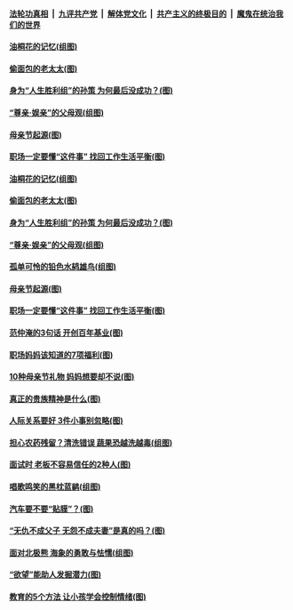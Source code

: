 ####  [法轮功真相](../../../../basic/blob/master/README.md?t=05111231) &nbsp;|&nbsp; [九评共产党](../../../../9ping.md/blob/master/README.md?t=05111231) &nbsp;|&nbsp; [解体党文化](../../../../jtdwh.md/blob/master/README.md?t=05111231)  &nbsp;|&nbsp; [共产主义的终极目的](../../../../gczydzjmd.md/blob/master/README.md?t=05111231) &nbsp;|&nbsp; [魔鬼在统治我们的世界](../../../../mgztzwmdsj.md/blob/master/README.md?t=05111231) 

#### [油桐花的记忆(组图)](../pages/p8/932636.md?t=05111231) 

#### [偷面包的老太太(图)](../pages/p8/925270.md?t=05111231) 

#### [身为“人生胜利组”的孙策 为何最后没成功？(图)](../pages/p8/932674.md?t=05111231) 

#### [“尊亲‧娱亲”的父母观(组图)](../pages/p8/932673.md?t=05111231) 

#### [母亲节起源(图)](../pages/p8/932588.md?t=05111231) 

#### [职场一定要懂“这件事” 找回工作生活平衡(图)](../pages/p8/932644.md?t=05111231) 

#### [油桐花的记忆(组图)](../pages/p8/932636.md?t=05111231) 

#### [偷面包的老太太(图)](../pages/p8/925270.md?t=05111231) 

#### [身为“人生胜利组”的孙策 为何最后没成功？(图)](../pages/p8/932674.md?t=05111231) 

#### [“尊亲‧娱亲”的父母观(组图)](../pages/p8/932673.md?t=05111231) 

#### [孤单可怜的铅色水鸫雄鸟(组图)](../pages/p8/932688.md?t=05111231) 

#### [母亲节起源(图)](../pages/p8/932588.md?t=05111231) 

#### [职场一定要懂“这件事” 找回工作生活平衡(图)](../pages/p8/932644.md?t=05111231) 

#### [范仲淹的3句话 开创百年基业(图)](../pages/p8/892948.md?t=05111231) 

#### [职场妈妈该知道的7项福利(图)](../pages/p8/932596.md?t=05111231) 

#### [10种母亲节礼物 妈妈想要却不说(图)](../pages/p8/932589.md?t=05111231) 

#### [真正的贵族精神是什么(图)](../pages/p8/932238.md?t=05111231) 

#### [人际关系要好 3件小事别忽略(图)](../pages/p8/932535.md?t=05111231) 

#### [担心农药残留？清洗错误 蔬果恐越洗越毒(组图)](../pages/p8/931956.md?t=05111231) 

#### [面试时 老板不容易信任的2种人(图)](../pages/p8/930797.md?t=05111231) 

#### [唱歌鸣笑的黑枕蓝鹟(组图)](../pages/p8/932419.md?t=05111231) 

#### [汽车要不要“贴膜”？(图)](../pages/p8/932413.md?t=05111231) 

#### [“无仇不成父子 无怨不成夫妻”是真的吗？(图)](../pages/p8/932398.md?t=05111231) 

#### [面对北极熊 海象的勇敢与怯懦(组图)](../pages/p8/931709.md?t=05111231) 

#### [“欲望”能助人发掘潜力(图)](../pages/p8/932351.md?t=05111231) 

#### [教育的5个方法 让小孩学会控制情绪(图)](../pages/p8/932307.md?t=05111231) 

